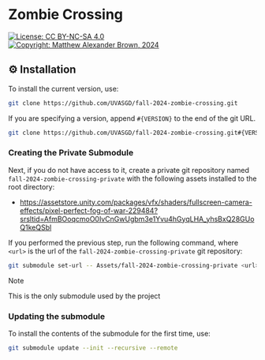 # Zombie Crossing 
[![License: CC BY-NC-SA 4.0](https://img.shields.io/badge/License-CC_BY--NC--SA_4.0-darkgray.svg)](https://creativecommons.org/licenses/by-nc-sa/4.0/)
[![Copyright: Matthew Alexander Brown, 2024](https://img.shields.io/badge/©-Matthew_Brown,_2024-darkgray.svg)](https://www.mushakushi.com/)

## ⚙ Installation 

To install the current version, use:

```bash
git clone https://github.com/UVASGD/fall-2024-zombie-crossing.git
```

If you are specifying a version, append `#{VERSION}` to the end of the git URL.

```bash
git clone https://github.com/UVASGD/fall-2024-zombie-crossing.git#{VERSION}
```

### Creating the Private Submodule
Next, if you do not have access to it, create a private git repository named `fall-2024-zombie-crossing-private` with the following assets installed to the root directory:
- https://assetstore.unity.com/packages/vfx/shaders/fullscreen-camera-effects/pixel-perfect-fog-of-war-229484?srsltid=AfmBOoqcmoO0IvCnGwUgbm3e1Yvu4hGyqLHA_yhsBxQ28GUoQ1keQSbl

If you performed the previous step, run the following command, where `<url>` is the url of the `fall-2024-zombie-crossing-private` git repository:
```bash
git submodule set-url -- Assets/fall-2024-zombie-crossing-private <url>
```
>[!NOTE]
>This is the only submodule used by the project

### Updating the submodule
To install the contents of the submodule for the first time, use:
```bash
git submodule update --init --recursive --remote
```

